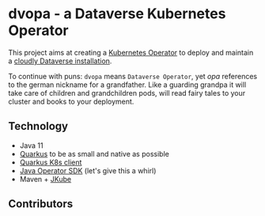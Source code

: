 # dvopa - a Dataverse Kubernetes Operator

This project aims at creating a [Kubernetes Operator](https://kubernetes.io/docs/concepts/extend-kubernetes/operator)
 to deploy and maintain a [cloudly Dataverse installation](http://k8s-docs.gdcc.io).

To continue with puns: `dvopa` means `Dataverse Operator`, yet _opa_ references to the german nickname for
a grandfather. Like a guarding grandpa it will take care of children and grandchildren pods, will read fairy tales
to your cluster and books to your deployment.

## Technology

- Java 11
- [Quarkus](https://quarkus.io) to be as small and native as possible
- [Quarkus K8s client](https://quarkus.io/guides/kubernetes-client)
- [Java Operator SDK](https://github.com/java-operator-sdk/java-operator-sdk) (let's give this a whirl)
- Maven + [JKube](https://www.eclipse.org/jkube/docs)

## Contributors

<!-- ALL-CONTRIBUTORS-LIST:START - Do not remove or modify this section -->
<!-- ALL-CONTRIBUTORS-LIST:END -->